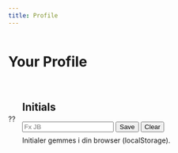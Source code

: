 ```yaml
---
title: Profile
---
```


<div class="card" style="display:grid; gap:14px; align-items:center; justify-items:start;">
  <h1>Your Profile</h1>
  <div style="display:flex; align-items:center; gap:14px;">
    <div class="avatar" id="avatar">??</div>
    <div>
      <h2 id="initialsLabel">Initials</h2>
      <div class="form-row">
        <input class="input" id="initialsInput" placeholder="Fx JB" maxlength="4">
        <button class="btn" id="saveInitials" type="button">Save</button>
        <button class="btn ghost" id="clearInitials" type="button">Clear</button>
      </div>
      <p class="meta" style="margin-top:8px;">Initialer gemmes i din browser (localStorage).</p>
    </div>
  </div>
</div>

<script>
  (function(){
    const KEY = 'profile.initials';
    const input = document.getElementById('initialsInput');
    const avatar = document.getElementById('avatar');
    const label = document.getElementById('initialsLabel');

    function render(val){
      const txt = (val || '??').toUpperCase().slice(0,4);
      avatar.textContent = txt || '??';
      label.textContent = txt ? `Initials: ${txt}` : 'Initials';
    }

    const saved = localStorage.getItem(KEY);
    if (saved) { input.value = saved; render(saved); } else { render(null); }

    document.getElementById('saveInitials').addEventListener('click', ()=>{
      const v = (input.value || '').trim().toUpperCase();
      if (!v) return;
      localStorage.setItem(KEY, v);
      render(v);
    });
    document.getElementById('clearInitials').addEventListener('click', ()=>{
      localStorage.removeItem(KEY);
      input.value = '';
      render(null);
    });
  })();
</script>

